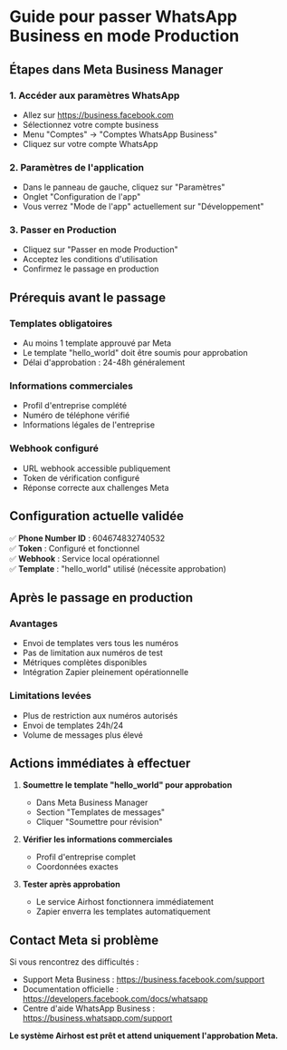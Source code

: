 # Guide pour passer WhatsApp Business en mode Production

## Étapes dans Meta Business Manager

### 1. Accéder aux paramètres WhatsApp
- Allez sur https://business.facebook.com
- Sélectionnez votre compte business
- Menu "Comptes" → "Comptes WhatsApp Business"
- Cliquez sur votre compte WhatsApp

### 2. Paramètres de l'application
- Dans le panneau de gauche, cliquez sur "Paramètres"
- Onglet "Configuration de l'app"
- Vous verrez "Mode de l'app" actuellement sur "Développement"

### 3. Passer en Production
- Cliquez sur "Passer en mode Production"
- Acceptez les conditions d'utilisation
- Confirmez le passage en production

## Prérequis avant le passage

### Templates obligatoires
- Au moins 1 template approuvé par Meta
- Le template "hello_world" doit être soumis pour approbation
- Délai d'approbation : 24-48h généralement

### Informations commerciales
- Profil d'entreprise complété
- Numéro de téléphone vérifié
- Informations légales de l'entreprise

### Webhook configuré
- URL webhook accessible publiquement
- Token de vérification configuré
- Réponse correcte aux challenges Meta

## Configuration actuelle validée

✅ **Phone Number ID** : 604674832740532  
✅ **Token** : Configuré et fonctionnel  
✅ **Webhook** : Service local opérationnel  
✅ **Template** : "hello_world" utilisé (nécessite approbation)  

## Après le passage en production

### Avantages
- Envoi de templates vers tous les numéros
- Pas de limitation aux numéros de test
- Métriques complètes disponibles
- Intégration Zapier pleinement opérationnelle

### Limitations levées
- Plus de restriction aux numéros autorisés
- Envoi de templates 24h/24
- Volume de messages plus élevé

## Actions immédiates à effectuer

1. **Soumettre le template "hello_world" pour approbation**
   - Dans Meta Business Manager
   - Section "Templates de messages"
   - Cliquer "Soumettre pour révision"

2. **Vérifier les informations commerciales**
   - Profil d'entreprise complet
   - Coordonnées exactes

3. **Tester après approbation**
   - Le service Airhost fonctionnera immédiatement
   - Zapier enverra les templates automatiquement

## Contact Meta si problème

Si vous rencontrez des difficultés :
- Support Meta Business : https://business.facebook.com/support
- Documentation officielle : https://developers.facebook.com/docs/whatsapp
- Centre d'aide WhatsApp Business : https://business.whatsapp.com/support

**Le système Airhost est prêt et attend uniquement l'approbation Meta.**